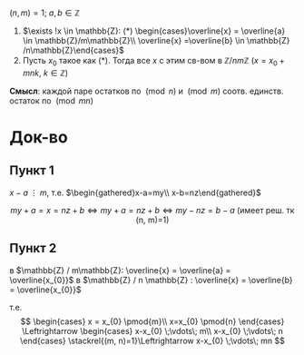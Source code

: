 $(n, m)=1;\ a, b \in \mathbb{Z}$

1. $\exists !x \in \mathbb{Z}: (*) \begin{cases}\overline{x} = \overline{a} \in \mathbb{Z}/m\mathbb{Z}\\ \overline{x} =\overline{b} \in \mathbb{Z} /n\mathbb{Z}\end{cases}$
2. Пусть $x_{0}$ такое как (\*). Тогда все $x$ с этим св-вом в $\mathbb{Z} /nm\mathbb{Z}$ ($x=x_{0}+mnk,\ k \in \mathbb{Z}$)

**Смысл**: каждой паре остатков по $\pmod{n}$ и $\pmod{m}$ соотв. единств. остаток по $\pmod{mn}$
# Док-во
## Пункт 1

$x-a\;\vdots\; m$, т.е. $\begin{gathered}x-a=my\\ x-b=nz\end{gathered}$

$$
my+a=x=nz+b \Leftrightarrow my+a=nz+b \Leftrightarrow my-nz=b-a \text{ (имеет реш. тк (n, m)=1)}
$$
## Пункт 2

в $\mathbb{Z} / m\mathbb{Z}: \overline{x} = \overline{a} = \overline{x_{0}}$
в $\mathbb{Z} / n \mathbb{Z} : \overline{x} = \overline{b} = \overline{x_{0}}$

т.е. 
$$
\begin{cases}
x = x_{0} \pmod{m}\\
x=x_{0} \pmod{n}
\end{cases} \Leftrightarrow \begin{cases}
x-x_{0} \;\vdots\; m\\
x-x_{0} \;\vdots\; n
\end{cases} \stackrel{(m, n)=1}\Leftrightarrow x-x_{0} \;\vdots\; mn
$$
